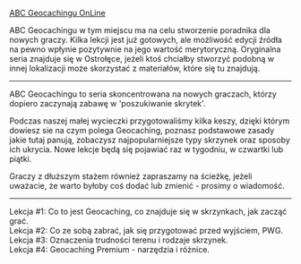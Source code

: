 <a href="https://rt-q.github.io/ABC-Geocachingu/#">ABC Geocachingu OnLine</a>

ABC Geocachingu w tym miejscu ma na celu stworzenie poradnika dla nowych graczy. Kilka lekcji jest już gotowych, ale możliwość edycji źródła na pewno wpłynie pozytywnie na jego wartość merytoryczną. Oryginalna seria znajduje się w Ostrołęce, jeżeli ktoś chciałby stworzyć podobną w innej lokalizacji może skorzystać z materiałów, które się tu znajdują.

-------------------------------

ABC Geocachingu to seria skoncentrowana na nowych graczach, którzy dopiero zaczynają zabawę w 'poszukiwanie skrytek'. 

Podczas naszej małej wycieczki przygotowaliśmy kilka keszy, dzięki którym dowiesz sie na czym polega Geocaching, poznasz podstawowe zasady jakie tutaj panują, zobaczysz najpopularniejsze typy skrzynek oraz sposoby ich ukrycia. Nowe lekcje będą się pojawiać raz w tygodniu, w czwartki lub piątki. 

Graczy z dłuższym stażem również zapraszamy na ścieżkę, jeżeli uważacie, że warto byłoby coś dodać lub zmienić - prosimy o wiadomość.

-------------------------------

Lekcja #1: Co to jest Geocaching, co znajduje się w skrzynkach, jak zacząć grać.<br />
Lekcja #2: Co ze sobą zabrać, jak się przygotować przed wyjściem, PWG.<br />
Lekcja #3: Oznaczenia trudności terenu i rodzaje skrzynek.<br />
Lekcja #4: Geocaching Premium - narzędzia i różnice.<br />
